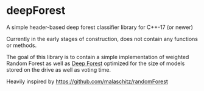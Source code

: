 # deepForest
A simple header-based deep forest classifier library for C++-17 (or newer)

Currently in the early stages of construction, does not contain any functions or methods.

The goal of this library is to contain a simple implementation of weighted Random Forest as well as [Deep Forest](https://arxiv.org/abs/1705.07366) optimized for the size of models stored on the drive as well as voting time.

Heavily inspired by https://github.com/malaschitz/randomForest
